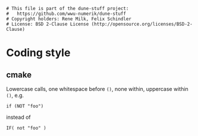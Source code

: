 ```
# This file is part of the dune-stuff project:
#   https://github.com/wwu-numerik/dune-stuff
# Copyright holders: Rene Milk, Felix Schindler
# License: BSD 2-Clause License (http://opensource.org/licenses/BSD-2-Clause)
```

# Coding style

## cmake

Lowercase calls, one whitespace before `()`, none within, uppercase within `()`, e.g.
```
if (NOT "foo")
```
instead of
```
IF( not "foo" )
```


